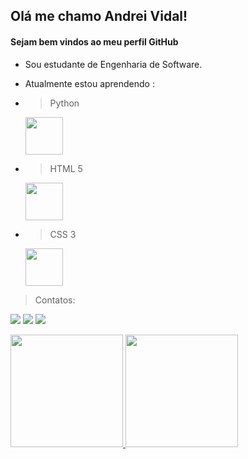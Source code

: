 ## Olá me chamo Andrei Vidal!
#### Sejam bem vindos ao meu perfil GitHub


- Sou estudante de Engenharia de Software.
- Atualmente estou aprendendo :
- > Python 

   <img src="https://cdn.jsdelivr.net/gh/devicons/devicon/icons/python/python-original-wordmark.svg" height="60" width="60">
                              
- > HTML 5

   <img src="https://cdn.jsdelivr.net/gh/devicons/devicon/icons/html5/html5-plain-wordmark.svg" height="60" width="60">
          
- > CSS 3

   <img src="https://cdn.jsdelivr.net/gh/devicons/devicon/icons/css3/css3-original-wordmark.svg" heigth="60" width="60">
  
  
 > Contatos:
<div>

<a href="https://www.instagram.com/andreiividal/" target="_blank"><img src="https://img.shields.io/badge/-Instagram-%23E4405F?style=for-the-badge&logo=instagram&logoColor=white" target="_blank"></a>
<a href = "mailto:andrei.godoi92@gmail.com"><img src="https://img.shields.io/badge/Gmail-D14836?style=for-the-badge&logo=gmail&logoColor=white" target="_blank"></a>
<a href="https://www.linkedin.com/in/andrei-vidal-895755182" target="_blank"><img src="https://img.shields.io/badge/-LinkedIn-%230077B5?style=for-the-badge&logo=linkedin&logoColor=white" target="_blank"></a>   
</div>


<div>
<a href="https://github.com/AndreiVidal">
<img height="180em" src="https://github-readme-stats.vercel.app/api?username=AndreiVidal&show_icons=true&theme=dracula&include_all_commits=true&count_private=true"/>
<img height="180em" src="https://github-readme-stats.vercel.app/api/top-langs/?username=AndreiVidal&layout=compact&langs_count=7&theme=dracula"/>

</div>
